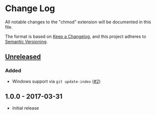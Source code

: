 # Change Log
All notable changes to the "chmod" extension will be documented in this file.

The format is based on [Keep a Changelog](https://keepachangelog.com/en/1.0.0/),
and this project adheres to [Semantic Versioning](https://semver.org/spec/v2.0.0.html).

## [Unreleased]
### Added
- Windows support via `git update-index` ([#2](https://github.com/dlech/vscode-chmod/issues/2))

## 1.0.0 - 2017-03-31
- Initial release

[Unreleased]: https://github.com/dlech/vscode-chmod/compare/v1.0.0...HEAD
